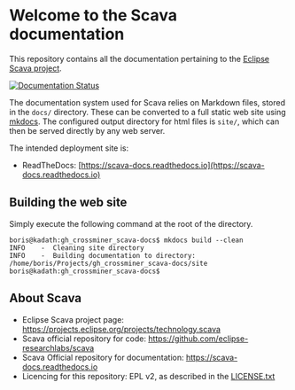 
# Welcome to the Scava documentation

This repository contains all the documentation pertaining to the [Eclipse Scava project](https://projects.eclipse.org/projects/technology.scava).

[![Documentation Status](https://readthedocs.org/projects/scava-docs/badge/?version=latest)](https://scava-docs.readthedocs.io/en/latest/?badge=latest)

The documentation system used for Scava relies on Markdown files, stored in the `docs/` directory.
These can be converted to a full static web site using [mkdocs](https://www.mkdocs.org). The configured output directory for html files is `site/`, which can then be served directly by any web server.

The intended deployment site is:

* ReadTheDocs: [https://scava-docs.readthedocs.io](https://scava-docs.readthedocs.io)

## Building the web site

Simply execute the following command at the root of the directory.

```
boris@kadath:gh_crossminer_scava-docs$ mkdocs build --clean
INFO    -  Cleaning site directory
INFO    -  Building documentation to directory: /home/boris/Projects/gh_crossminer_scava-docs/site
boris@kadath:gh_crossminer_scava-docs$
```


## About Scava

* Eclipse Scava project page: https://projects.eclipse.org/projects/technology.scava
* Scava official repository for code: https://github.com/eclipse-researchlabs/scava
* Scava Official repository for documentation: https://scava-docs.readthedocs.io
* Licencing for this repository: EPL v2, as described in the [LICENSE.txt](LICENSE.txt)
